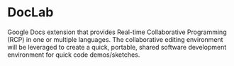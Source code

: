 # DocLab
Google Docs extension that provides Real-time Collaborative Programming (RCP) in one or multiple languages. The collaborative editing environment will be leveraged to create a quick, portable, shared software development environment for quick code demos/sketches.
